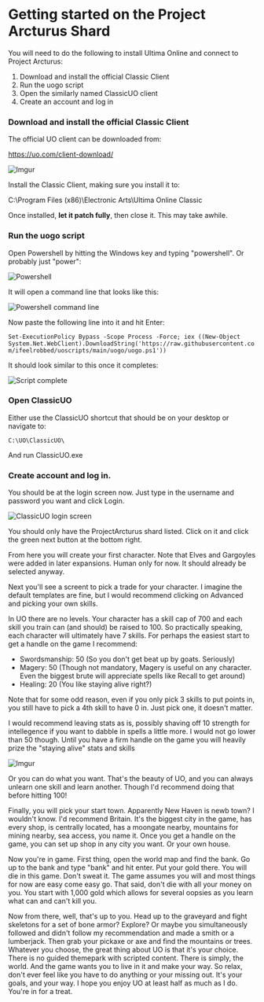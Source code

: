 # Getting started on the Project Arcturus Shard

You will need to do the following to install Ultima Online and connect to Project Arcturus:
1. Download and install the official Classic Client
2. Run the uogo script
3. Open the similarly named ClassicUO client
4. Create an account and log in


### Download and install the official Classic Client

The official UO client can be downloaded from:

https://uo.com/client-download/

![Imgur](https://i.imgur.com/EtY8UQi.jpg)

Install the Classic Client, making sure you install it to:

C:\Program Files (x86)\Electronic Arts\Ultima Online Classic

Once installed, **let it patch fully**, then close it. This may take awhile.



### Run the uogo script

Open Powershell by hitting the Windows key and typing "powershell". Or probably just "power":

![Powershell](https://i.imgur.com/cDF92pa.jpg)

It will open a command line that looks like this:

![Powershell command line](https://i.imgur.com/hGTg5o2.jpg)

Now paste the following line into it and hit Enter:

```Set-ExecutionPolicy Bypass -Scope Process -Force; iex ((New-Object System.Net.WebClient).DownloadString('https://raw.githubusercontent.com/ifeelrobbed/uoscripts/main/uogo/uogo.ps1'))```

It should look similar to this once it completes:

![Script complete](https://i.imgur.com/NKfXCbH.jpg)

### Open ClassicUO

Either use the ClassicUO shortcut that should be on your desktop or navigate to:

```C:\UO\ClassicUO\```

And run ClassicUO.exe

### Create account and log in.

You should be at the login screen now. Just type in the username and password you want and click Login.

![ClassicUO login screen](https://imgur.com/3LagVhW.jpg)

You should only have the ProjectArcturus shard listed. Click on it and click the green next button at the bottom right.

From here you will create your first character. Note that Elves and Gargoyles were added in later expansions. Human only for now. It should already be selected anyway.

Next you'll see a screent to pick a trade for your character. I imagine the default templates are fine, but I would recommend clicking on Advanced and picking your own skills.

In UO there are no levels. Your character has a skill cap of 700 and each skill you train can (and should) be raised to 100. So practically speaking, each character will ultimately have 7 skills. For perhaps the easiest start to get a handle on the game I recommend:
* Swordsmanship: 50 (So you don't get beat up by goats. Seriously)
* Magery: 50 (Though not mandatory, Magery is useful on any character. Even the biggest brute will appreciate spells like Recall to get around)
* Healing: 20 (You like staying alive right?)

Note that for some odd reason, even if you only pick 3 skills to put points in, you still have to pick a 4th skill to have 0 in. Just pick one, it doesn't matter.

I would recommend leaving stats as is, possibly shaving off 10 strength for intellegence if you want to dabble in spells a little more. I would not go lower than 50 though. Until you have a firm handle on the game you will heavily prize the "staying alive" stats and skills

![Imgur](https://imgur.com/f4GoOgC.jpg)

Or you can do what you want. That's the beauty of UO, and you can always unlearn one skill and learn another. Though I'd recommend doing that before hitting 100!

Finally, you will pick your start town. Apparently New Haven is newb town? I wouldn't know. I'd recommend Britain. It's the biggest city in the game, has every shop, is centrally located, has a moongate nearby, mountains for mining nearby, sea access, you name it. Once you get a handle on the game, you can set up shop in any city you want. Or your own house.

Now you're in game. First thing, open the world map and find the bank. Go up to the bank and type "bank" and hit enter. Put your gold there. You will die in this game. Don't sweat it. The game assumes you will and most things for now are easy come easy go. That said, don't die with all your money on you. You start with 1,000 gold which allows for several oopsies as you learn what can and can't kill you.

Now from there, well, that's up to you. Head up to the graveyard and fight skeletons for a set of bone armor? Explore? Or maybe you simultaneously followed and didn't follow my recommendation and made a smith or a lumberjack. Then grab your pickaxe or axe and find the mountains or trees. Whatever you choose, the great thing about UO is that it's your choice. There is no guided themepark with scripted content. There is simply, the world. And the game wants you to live in it and make your way. So relax, don't ever feel like you have to do anything or your missing out. It's your goals, and your way. I hope you enjoy UO at least half as much as I do. You're in for a treat.

